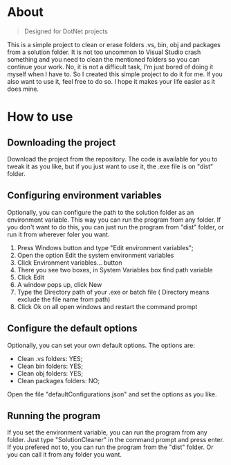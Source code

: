 # About

> Designed for DotNet projects

This is a simple project to clean or erase folders .vs, bin, obj and packages from a solution folder. 
It is not too uncommon to Visual Studio crash something and you need to clean the mentioned folders so you can continue your work. 
No, it is not a difficult task, I'm just bored of doing it myself when I have to. So I created this simple project to do it for me.
If you also want to use it, feel free to do so. I hope it makes your life easier as it does mine.

# How to use

## Downloading the project

Download the project from the repository. The code is available for you to tweak it as you like, but if you just want to use it, the .exe file is on "dist" folder.

## Configuring environment variables

Optionally, you can configure the path to the solution folder as an environment variable. This way you can run the program from any folder.
If you don't want to do this, you can just run the program from "dist" folder, or run it from wherever foler you want.

1. Press Windows button and type "Edit environment variables";
2. Open the option Edit the system environment variables
3. Click Environment variables... button
4. There you see two boxes, in System Variables box find path variable
5. Click Edit
6. A window pops up, click New
7. Type the Directory path of your .exe or batch file ( Directory means exclude the file name from path)
8. Click Ok on all open windows and restart the command prompt

## Configure the default options

Optionally, you can set your own default options. The options are:

- Clean .vs folders: YES;
- Clean bin folders: YES;
- Clean obj folders: YES;
- Clean packages folders: NO;

Open the file "defaultConfigurations.json" and set the options as you like.

## Running the program

If you set the environment variable, you can run the program from any folder. Just type "SolutionCleaner" in the command prompt and press enter.
If you prefered not to, you can run the program from the "dist" folder. Or you can call it from any folder you want.